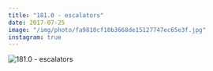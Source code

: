 ```yaml
---
title: "181.0 - escalators"
date: 2017-07-25
image: "/img/photo/fa9810cf10b3668de15127747ec65e3f.jpg"
instagram: true
---
```


![181.0 - escalators](/img/photo/fa9810cf10b3668de15127747ec65e3f.jpg)
